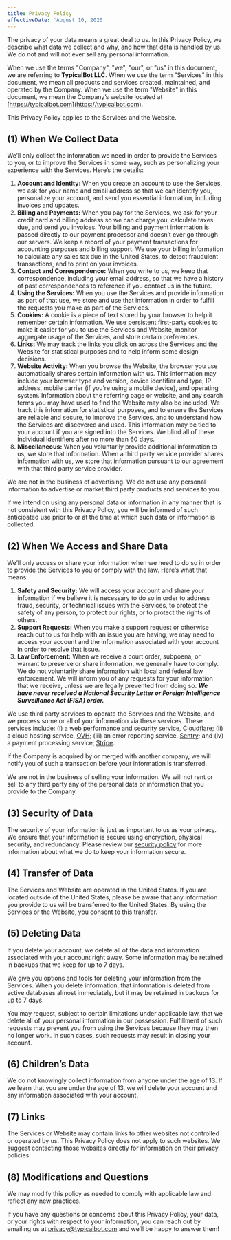 ```yaml
---
title: Privacy Policy
effectiveDate: 'August 10, 2020'
---
```


The privacy of your data means a great deal to us. In this Privacy Policy, we describe what data we collect and why, and how that data is handled by us. We do not and will not ever sell any personal information.

When we use the terms "Company", "we", "our", or "us" in this document, we are referring to **TypicalBot LLC**. When we use the term "Services" in this document, we mean all products and services created, maintained, and operated by the Company. When we use the term "Website" in this document, we mean the Company’s website located at [https://typicalbot.com](https://typicalbot.com).

This Privacy Policy applies to the Services and the Website.


## (1) When We Collect Data

We’ll only collect the information we need in order to provide the Services to you, or to improve the Services in some way, such as personalizing your experience with the Services. Here’s the details:

1. **Account and Identity:** When you create an account to use the Services, we ask for your name and email address so that we can identify you, personalize your account, and send you essential information, including invoices and updates.
2. **Billing and Payments:** When you pay for the Services, we ask for your credit card and billing address so we can charge you, calculate taxes due, and send you invoices. Your billing and payment information is passed directly to our payment processor and doesn’t ever go through our servers. We keep a record of your payment transactions for accounting purposes and billing support. We use your billing information to calculate any sales tax due in the United States, to detect fraudulent transactions, and to print on your invoices.
3. **Contact and Correspondence:** When you write to us, we keep that correspondence, including your email address, so that we have a history of past correspondences to reference if you contact us in the future.
4. **Using the Services:** When you use the Services and provide information as part of that use, we store and use that information in order to fulfill the requests you make as part of the Services.
5. **Cookies:** A cookie is a piece of text stored by your browser to help it remember certain information. We use persistent first-party cookies to make it easier for you to use the Services and Website, monitor aggregate usage of the Services, and store certain preferences.
6. **Links:** We may track the links you click on across the Services and the Website for statistical purposes and to help inform some design decisions.
7. **Website Activity:** When you browse the Website, the browser you use automatically shares certain information with us. This information may include your browser type and version, device identifier and type, IP address, mobile carrier (if you’re using a mobile device), and operating system. Information about the referring page or website, and any search terms you may have used to find the Website may also be included. We track this information for statistical purposes, and to ensure the Services are reliable and secure, to improve the Services, and to understand how the Services are discovered and used. This information may be tied to your account if you are signed into the Services. We blind all of these individual identifiers after no more than 60 days.
8. **Miscellaneous:** When you voluntarily provide additional information to us, we store that information. When a third party service provider shares information with us, we store that information pursuant to our agreement with that third party service provider.

We are not in the business of advertising. We do not use any personal information to advertise or market third party products and services to you.

If we intend on using any personal data or information in any manner that is not consistent with this Privacy Policy, you will be informed of such anticipated use prior to or at the time at which such data or information is collected.


## (2) When We Access and Share Data

We’ll only access or share your information when we need to do so in order to provide the Services to you or comply with the law. Here’s what that means:

1. **Safety and Security:** We will access your account and share your information if we believe it is necessary to do so in order to address fraud, security, or technical issues with the Services, to protect the safety of any person, to protect our rights, or to protect the rights of others.
2. **Support Requests:** When you make a support request or otherwise reach out to us for help with an issue you are having, we may need to access your account and the information associated with your account in order to resolve that issue.
3. **Law Enforcement:** When we receive a court order, subpoena, or warrant to preserve or share information, we generally have to comply. We do not voluntarily share information with local and federal law enforcement. We will inform you of any requests for your information that we receive, unless we are legally prevented from doing so. **_We have never received a National Security Letter or Foreign Intelligence Surveillance Act (FISA) order._**

We use third party services to operate the Services and the Website, and we process some or all of your information via these services. These services include: (i) a web performance and security service, [Cloudflare](https://www.cloudflare.com/); (ii) a cloud hosting service, [OVH](https://us.ovhcloud.com/); (iii) an error reporting service, [Sentry](https://sentry.io/); and (iv) a payment processing service, [Stripe](https://stripe.com/).

If the Company is acquired by or merged with another company, we will notify you of such a transaction before your information is transferred.

We are not in the business of selling your information. We will not rent or sell to any third party any of the personal data or information that you provide to the Company.


## (3) Security of Data

The security of your information is just as important to us as your privacy. We ensure that your information is secure using encryption, physical security, and redundancy. Please review our [security policy](https://typicalbot.com/policies/security) for more information about what we do to keep your information secure.


## (4) Transfer of Data

The Services and Website are operated in the United States. If you are located outside of the United States, please be aware that any information you provide to us will be transferred to the United States. By using the Services or the Website, you consent to this transfer.


## (5) Deleting Data

If you delete your account, we delete all of the data and information associated with your account right away. Some information may be retained in backups that we keep for up to 7 days.

We give you options and tools for deleting your information from the Services. When you delete information, that information is deleted from active databases almost immediately, but it may be retained in backups for up to 7 days.

You may request, subject to certain limitations under applicable law, that we delete all of your personal information in our possession. Fulfillment of such requests may prevent you from using the Services because they may then no longer work. In such cases, such requests may result in closing your account.


## (6) Children’s Data

We do not knowingly collect information from anyone under the age of 13. If we learn that you are under the age of 13, we will delete your account and any information associated with your account.


## (7) Links

The Services or Website may contain links to other websites not controlled or operated by us. This Privacy Policy does not apply to such websites. We suggest contacting those websites directly for information on their privacy policies.


## (8) Modifications and Questions

We may modify this policy as needed to comply with applicable law and reflect any new practices.

If you have any questions or concerns about this Privacy Policy, your data, or your rights with respect to your information, you can reach out by emailing us at [privacy@typicalbot.com](mailto:privacy@typicalbot.com) and we’ll be happy to answer them!
